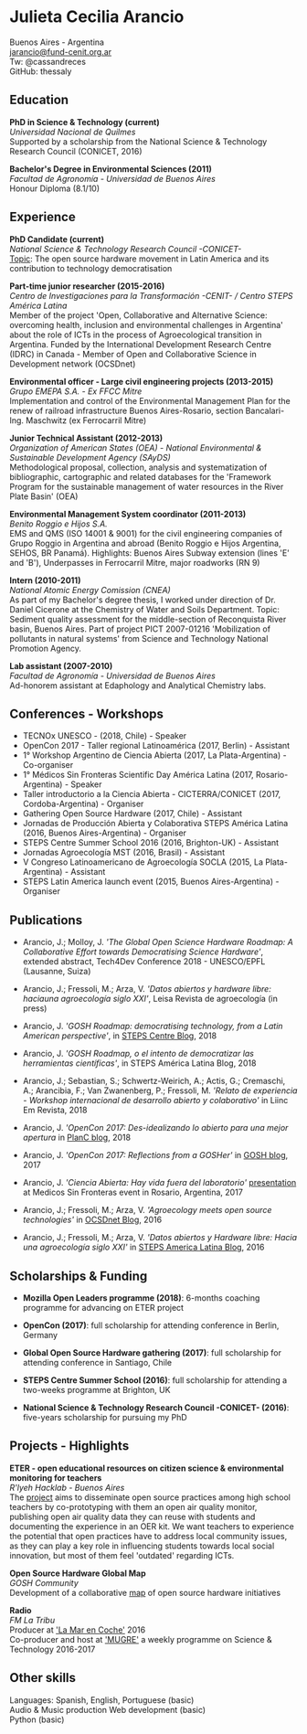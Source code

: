 # Julieta Cecilia Arancio
Buenos Aires - Argentina    
jarancio@fund-cenit.org.ar    
Tw: @cassandreces    
GitHub: thessaly    

## Education

**PhD in Science & Technology (current)**    
*Universidad Nacional de Quilmes*    
Supported by a scholarship from the National Science & Technology Research Council (CONICET, 2016)

**Bachelor's Degree in Environmental Sciences (2011)**    
*Facultad de Agronomía - Universidad de Buenos Aires*    
Honour Diploma (8.1/10)


## Experience

**PhD Candidate (current)**    
*National Science & Technology Research Council -CONICET-*    
[Topic](http://thessaly.github.io/phd): The open source hardware movement in Latin America and its contribution to technology democratisation

**Part-time junior researcher (2015-2016)**    
*Centro de Investigaciones para la Transformación -CENIT- / Centro STEPS América Latina*    
Member of the project 'Open, Collaborative and Alternative Science: overcoming health, inclusion and environmental challenges in Argentina' about the role of ICTs in the process of Agroecological transition in Argentina. Funded by the International Development Research Centre (IDRC) in Canada - Member of Open and Collaborative Science in Development network (OCSDnet)

**Environmental officer - Large civil engineering projects (2013-2015)**    
*Grupo EMEPA S.A. - Ex FFCC Mitre*    
Implementation and control of the Environmental Management Plan for the renew of railroad infrastructure Buenos Aires-Rosario, section Bancalari-Ing. Maschwitz (ex Ferrocarril Mitre)

**Junior Technical Assistant (2012-2013)**    
*Organization of American States (OEA) - National Environmental & Sustainable Development Agency (SAyDS)*    
Methodological proposal, collection, analysis and systematization of bibliographic, cartographic and related databases for the 'Framework Program for the sustainable management of water resources in the River Plate Basin' (OEA)

**Environmental Management System coordinator (2011-2013)**    
*Benito Roggio e Hijos S.A.*    
EMS and QMS (ISO 14001 & 9001) for the civil engineering companies of Grupo Roggio in Argentina and abroad (Benito Roggio e Hijos Argentina, SEHOS, BR Panamá). Highlights: Buenos Aires Subway extension (lines 'E' and 'B'), Underpasses in Ferrocarril Mitre, major roadworks (RN 9)

**Intern (2010-2011)**    
*National Atomic Energy Comission (CNEA)*    
As part of my Bachelor's degree thesis, I worked under direction of Dr. Daniel Cicerone at the Chemistry of Water and Soils Department. Topic: Sediment quality assessment for the middle-section of Reconquista River basin, Buenos Aires. Part of project PICT 2007-01216 'Mobilization of pollutants in natural systems' from Science and Technology National Promotion Agency.

**Lab assistant (2007-2010)**    
*Facultad de Agronomía - Universidad de Buenos Aires*    
Ad-honorem assistant at Edaphology and Analytical Chemistry labs.

## Conferences - Workshops    

- TECNOx UNESCO - (2018, Chile) - Speaker    
- OpenCon 2017 - Taller regional Latinoamérica (2017, Berlin) - Assistant    
- 1° Workshop Argentino de Ciencia Abierta (2017, La Plata-Argentina) - Co-organiser
- 1° Médicos Sin Fronteras Scientific Day América Latina (2017, Rosario-Argentina) - Speaker
- Taller introductorio a la Ciencia Abierta - CICTERRA/CONICET (2017, Cordoba-Argentina) - Organiser
- Gathering Open Source Hardware (2017, Chile) - Assistant
- Jornadas de Producción Abierta y Colaborativa STEPS América Latina (2016, Buenos Aires-Argentina) - Organiser
- STEPS Centre Summer School 2016 (2016, Brighton-UK) - Assistant
- Jornadas Agroecología MST (2016, Brasil) - Assistant
- V Congreso Latinoamericano de Agroecología SOCLA (2015, La Plata-Argentina) - Assistant
- STEPS Latin America launch event (2015, Buenos Aires-Argentina) - Organiser

## Publications
- Arancio, J.; Molloy, J. *'The Global Open Science Hardware Roadmap: A Collaborative Effort towards Democratising Science Hardware'*, extended abstract, Tech4Dev Conference 2018 - UNESCO/EPFL (Lausanne, Suiza)

- Arancio, J.; Fressoli, M.; Arza, V. *'Datos abiertos y hardware libre: haciauna agroecología siglo XXI'*, Leisa Revista de agroecología (in press)

- Arancio, J. *'GOSH Roadmap: democratising technology, from a Latin American perspective'*, in [STEPS Centre Blog](https://t.co/asEmWIPAKo), 2018

- Arancio, J. *'GOSH Roadmap, o el intento de democratizar las herramientas científicas'*, in STEPS América Latina Blog, 2018

- Arancio, J.; Sebastian, S.; Schwertz-Weirich, A.; Actis, G.; Cremaschi, A.; Arancibia, F.; Van Zwanenberg, P.; Fressoli, M. *'Relato de experiencia -  Workshop internacional de desarrollo abierto y colaborativo'* in Liinc Em Revista, 2018

- Arancio, J. *'OpenCon 2017: Des-idealizando lo abierto para una mejor apertura* in [PlanC blog](http://elplanc.net/opencon-2017/), 2018

- Arancio, J. *'OpenCon 2017: Reflections from a GOSHer'* in [GOSH blog](http://openhardware.science/2017/12/11/opencon-2017-reflections-from-a-gosher/), 2017

- Arancio, J. *'Ciencia Abierta: Hay vida fuera del laboratorio'* [presentation](../phd_ES/publicaciones/rosario.pdf) at Medicos Sin Fronteras event in Rosario, Argentina, 2017

- Arancio, J.; Fressoli, M.; Arza, V. *'Agroecology meets open source technologies'* in [OCSDnet Blog](https://ocsdnet.org/agroecology-meets-open-source-technologies/), 2016

- Arancio, J.; Fressoli, M.; Arza, V. *'Datos abiertos y Hardware libre: Hacia una agroecología siglo XXI'* in [STEPS America Latina Blog](https://stepsamericalatina.org/datos-abiertos-y-hardware-libre-hacia-una-agroecolog-a-siglo-xxi/), 2016

## Scholarships & Funding

- **Mozilla Open Leaders programme (2018)**: 6-months coaching programme for advancing on ETER project

- **OpenCon (2017)**: full scholarship for attending conference in Berlin, Germany

- **Global Open Source Hardware gathering (2017)**: full scholarship for attending conference in Santiago, Chile

- **STEPS Centre Summer School (2016)**: full scholarship for attending a two-weeks programme at Brighton, UK

- **National Science & Technology Research Council -CONICET- (2016)**: five-years scholarship for pursuing my PhD

## Projects - Highlights

**ETER - open educational resources on citizen science & environmental monitoring for teachers**    
*R'lyeh Hacklab - Buenos Aires*    
The [project](https://github.com/rlyehlab/ciencia-comunitaria/tree/master/ETER) aims to disseminate open source practices among high school teachers by co-prototyping with them an open air quality monitor, publishing open air quality data they can reuse with students and documenting the experience in an OER kit. We want teachers to experience the potential that open practices have to address local community issues, as they can play a key role in influencing students towards local social innovation, but most of them feel 'outdated' regarding ICTs.

**Open Source Hardware Global Map**    
*GOSH Community*    
Development of a collaborative [map](https://github.com/thessaly/OpenHWMap) of open source hardware initiatives

**Radio**    
*FM La Tribu*    
Producer at ['La Mar en Coche'](https://www.facebook.com/marencoche/) 2016    
Co-producer and host at ['MUGRE'](https://www.youtube.com/channel/UCQh5pcJ8pbySZT0VHm_bM9g/featured) a weekly programme on Science & Technology 2016-2017

## Other skills

Languages: Spanish, English, Portuguese (basic)   
Audio & Music production
Web development (basic)    
Python (basic)    
